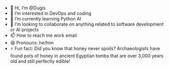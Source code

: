 - 👋 Hi, I’m @Dugis
- 👀 I’m interested in DevOps and coding
- 🌱 I’m currently learning Python AI
- 💞️ I’m looking to collaborate on anything related to software development or AI projects
- 📫 How to reach me work email
- 😄 Pronouns: he/him
- ⚡ Fun fact: Did you know that honey never spoils? Archaeologists have found pots of honey in ancient Egyptian tombs that are over 3,000 years old and still perfectly edible!

<!---
DugiSel/DugiSel is a ✨ special ✨ repository because its `README.md` (this file) appears on your GitHub profile.
You can click the Preview link to take a look at your changes.
--->
